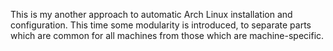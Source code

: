This is my another approach to automatic Arch Linux installation and configuration.
This time some modularity is introduced, to separate parts which are common for all machines from those which are machine-specific.

